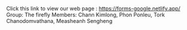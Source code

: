 Click this link to view our web page : https://forms-google.netlify.app/
Group: The firefly
Members: Chann Kimlong, Phon Ponleu, Tork Chanodomvathana, Measheanh Sengheng
